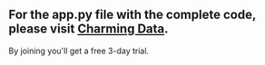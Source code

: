## For the app.py file with the complete code, please visit [Charming Data](https://charming-data.circle.so/c/langchain-education/).
By joining you'll get a free 3-day trial.
